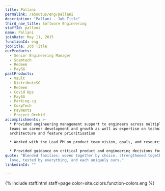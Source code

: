 ```yaml
---
title: Pallani
permalink: /aboutus/eng/pallani
description: "Pallani - Job Title"
third_nav_title: Software Engineering
staffId: pallani
name: Pallani
joinDate: May 11, 2015
functionId: eng
jobTitle: Job Title
curProducts:
  - Senior Engineering Manager
  - Scamtech
  - Redeem
  - PaySG
pastProducts:
  - Vault
  - DistributeSG
  - Redeem
  - Covid Ops
  - PaySG
  - Parking.sg
  - CorpTech
  - Payments
  - Project Orchid
accomplishments: >-
  * Provided engineering management support to engineers across multiple product
  teams on career development and growth as well as expertise on technical
  architecture and feature prioritisation 

  * Worked with the Lead PM on product team vision, goals, and resourcing, as well as building a strong team culture of cross-functional collaboration and mission-focus.

  * Provided guidance on critical product and engineering decisions for Redeem.gov.sg, Data.gov.sg, Project Orchid, Pair, Plague, and Parking.sg.
quote: "Blended families: woven together by choice, strengthened together by
  love, tested by everything, and each uniquely ours."
linkedinId: ""

---
```


{% include staff.html staff=page color=site.colors.function-colors.eng %}
